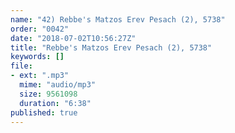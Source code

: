 ```yaml
---
name: "42) Rebbe's Matzos Erev Pesach (2), 5738"
order: "0042"
date: "2018-07-02T10:56:27Z"
title: "Rebbe's Matzos Erev Pesach (2), 5738"
keywords: []
file:
- ext: ".mp3"
  mime: "audio/mp3"
  size: 9561098
  duration: "6:38"
published: true
---
```

